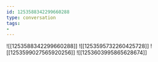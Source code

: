 ```yaml
---
id: 1253588342299660288
type: conversation
tags:
- 
---
```

![[1253588342299660288]]
![[1253595732260425728]]
![[1253599027565920256]]
![[1253603995865628674]]

